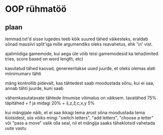 # OOP rühmatöö

## plaan

lemmad.txt'd sisse lugedes teeb kõik suured tähed väikesteks, eraldab sõnad massiivi split'iga mille argumendiks oleks reavahetus, ehk '\n' vist.

ajalimiidiga gamemode, kui aega üle võib teisi gamemodesid ka teha(limited tries, score based on word length, etc)

kasutatud tähed kaovad, genereeritakse uued juurde, et oleks olemas alati miinimumarv tähti

mäng kontrollib pidevalt, kas tähtedest saab moodustada sõnu, kui ei saa, annab tähti juurde, kuni saab

vähemkasutatavate tähtede ilmumise võimalus on väiksem. tavatähed 75% täpitähed + f ja midagi 20% + š,z,ž,c,x,y 5%

kui mängijale näib, et ei saa ikkagi tema arust sõna moodustada tema klotsidest, siis võiks mingi "switch letters", "add letters", "choose a letter" või "pass a move" valik olla seal, nii et mängija saaks täheklotsid vahetada uute vastu
